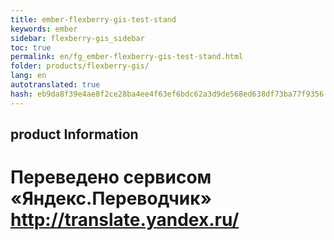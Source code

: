 ```yaml
--- 
title: ember-flexberry-gis-test-stand 
keywords: ember 
sidebar: flexberry-gis_sidebar 
toc: true 
permalink: en/fg_ember-flexberry-gis-test-stand.html 
folder: products/flexberry-gis/ 
lang: en 
autotranslated: true 
hash: eb9da8f39e4ae8f2ce28ba4ee4f63ef6bdc62a3d9de568ed638df73ba77f9356 
--- 
```


## product Information 



 # Переведено сервисом «Яндекс.Переводчик» http://translate.yandex.ru/